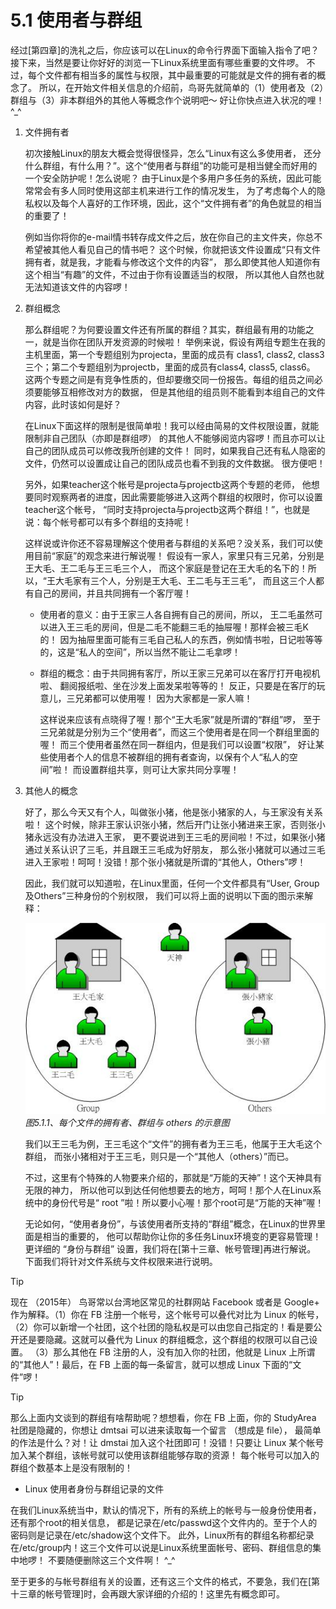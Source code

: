 # 5.1 使用者与群组

经过[第四章]的洗礼之后，你应该可以在Linux的命令行界面下面输入指令了吧？ 接下来，当然是要让你好好的浏览一下Linux系统里面有哪些重要的文件啰。 不过，每个文件都有相当多的属性与权限，其中最重要的可能就是文件的拥有者的概念了。 所以，在开始文件相关信息的介绍前，鸟哥先就简单的（1）使用者及（2）群组与（3）非本群组外的其他人等概念作个说明吧～ 好让你快点进入状况的哩！ ^\_^

1.  文件拥有者

    初次接触Linux的朋友大概会觉得很怪异，怎么“Linux有这么多使用者， 还分什么群组，有什么用？”。这个“使用者与群组”的功能可是相当健全而好用的一个安全防护呢！怎么说呢？ 由于Linux是个多用户多任务的系统，因此可能常常会有多人同时使用这部主机来进行工作的情况发生， 为了考虑每个人的隐私权以及每个人喜好的工作环境，因此，这个“文件拥有者”的角色就显的相当的重要了！

    例如当你将你的e-mail情书转存成文件之后，放在你自己的主文件夹，你总不希望被其他人看见自己的情书吧？ 这个时候，你就把该文件设置成“只有文件拥有者，就是我，才能看与修改这个文件的内容”， 那么即使其他人知道你有这个相当“有趣”的文件，不过由于你有设置适当的权限， 所以其他人自然也就无法知道该文件的内容啰！

2.  群组概念

    那么群组呢？为何要设置文件还有所属的群组？其实，群组最有用的功能之一，就是当你在团队开发资源的时候啦！ 举例来说，假设有两组专题生在我的主机里面，第一个专题组别为projecta，里面的成员有 class1, class2, class3三个；第二个专题组别为projectb，里面的成员有class4, class5, class6。 这两个专题之间是有竞争性质的，但却要缴交同一份报告。每组的组员之间必须要能够互相修改对方的数据， 但是其他组的组员则不能看到本组自己的文件内容，此时该如何是好？

    在Linux下面这样的限制是很简单啦！我可以经由简易的文件权限设置，就能限制非自己团队（亦即是群组啰） 的其他人不能够阅览内容啰！而且亦可以让自己的团队成员可以修改我所创建的文件！ 同时，如果我自己还有私人隐密的文件，仍然可以设置成让自己的团队成员也看不到我的文件数据。 很方便吧！

    另外，如果teacher这个帐号是projecta与projectb这两个专题的老师， 他想要同时观察两者的进度，因此需要能够进入这两个群组的权限时，你可以设置teacher这个帐号， “同时支持projecta与projectb这两个群组！”，也就是说：每个帐号都可以有多个群组的支持呢！

    这样说或许你还不容易理解这个使用者与群组的关系吧？没关系，我们可以使用目前“家庭”的观念来进行解说喔！ 假设有一家人，家里只有三兄弟，分别是王大毛、王二毛与王三毛三个人， 而这个家庭是登记在王大毛的名下的！所以，“王大毛家有三个人，分别是王大毛、王二毛与王三毛”， 而且这三个人都有自己的房间，并且共同拥有一个客厅喔！

    -   使用者的意义：由于王家三人各自拥有自己的房间，所以， 王二毛虽然可以进入王三毛的房间，但是二毛不能翻三毛的抽屉喔！那样会被三毛K的！ 因为抽屉里面可能有三毛自己私人的东西，例如情书啦，日记啦等等的，这是“私人的空间”，所以当然不能让二毛拿啰！

    -   群组的概念：由于共同拥有客厅，所以王家三兄弟可以在客厅打开电视机啦、 翻阅报纸啦、坐在沙发上面发呆啦等等的！ 反正，只要是在客厅的玩意儿，三兄弟都可以使用喔！ 因为大家都是一家人嘛！

        这样说来应该有点晓得了喔！那个“王大毛家”就是所谓的“群组”啰， 至于三兄弟就是分别为三个“使用者”，而这三个使用者是在同一个群组里面的喔！ 而三个使用者虽然在同一群组内，但是我们可以设置“权限”， 好让某些使用者个人的信息不被群组的拥有者查询，以保有个人“私人的空间”啦！ 而设置群组共享，则可让大家共同分享喔！

3.  其他人的概念

    好了，那么今天又有个人，叫做张小猪，他是张小猪家的人，与王家没有关系啦！ 这个时候，除非王家认识张小猪，然后开门让张小猪进来王家，否则张小猪永远没有办法进入王家， 更不要说进到王三毛的房间啦！不过，如果张小猪通过关系认识了三毛，并且跟王三毛成为好朋友， 那么张小猪就可以通过三毛进入王家啦！呵呵！没错！那个张小猪就是所谓的“其他人，Others”啰！

    因此，我们就可以知道啦，在Linux里面，任何一个文件都具有“User, Group及Others”三种身份的个别权限， 我们可以将上面的说明以下面的图示来解释：

    ![每个文件的拥有者、群组与 others 的示意图](../pic/0210filepermission_1.jpg)
    *图5.1.1、每个文件的拥有者、群组与 others 的示意图*
    
    我们以王三毛为例，王三毛这个“文件”的拥有者为王三毛，他属于王大毛这个群组， 而张小猪相对于王三毛，则只是一个“其他人（others）”而已。

    不过，这里有个特殊的人物要来介绍的，那就是“万能的天神”！这个天神具有无限的神力， 所以他可以到达任何他想要去的地方，呵呵！那个人在Linux系统中的身份代号是“ root ”啦！所以要小心喔！那个root可是“万能的天神”喔！

    无论如何，“使用者身份”，与该使用者所支持的“群组”概念，在Linux的世界里面是相当的重要的， 他可以帮助你让你的多任务Linux环境变的更容易管理！更详细的 “身份与群组” 设置，我们将在[第十三章、帐号管理]再进行解说。 下面我们将针对文件系统与文件权限来进行说明。



> [!TIP]
> 现在 （2015年） 鸟哥常以台湾地区常见的社群网站 Facebook 或者是 Google+ 作为解释。（1）你在 FB 注册一个帐号，这个帐号可以叠代对比为 Linux 的帐号， （2）你可以新增一个社团，这个社团的隐私权是可以由您自己指定的！看是要公开还是要隐藏。这就可以叠代为 Linux 的群组概念，这个群组的权限可以自己设置。 （3）那么其他在 FB 注册的人，没有加入你的社团，他就是 Linux 上所谓的“其他人”！最后，在 FB 上面的每一条留言，就可以想成 Linux 下面的“文件”啰！



> [!TIP]
> 那么上面内文谈到的群组有啥帮助呢？想想看，你在 FB 上面，你的 StudyArea 社团是隐藏的，你想让 dmtsai 可以进来读取每一个留言 （想成是 file）， 最简单的作法是什么？对！让 dmstai 加入这个社团即可！没错！只要让 Linux 某个帐号加入某个群组，该帐号就可以使用该群组能够存取的资源！ 每个帐号可以加入的群组个数基本上是没有限制的！

-   Linux 使用者身份与群组记录的文件

在我们Linux系统当中，默认的情况下，所有的系统上的帐号与一般身份使用者，还有那个root的相关信息， 都是记录在/etc/passwd这个文件内的。至于个人的密码则是记录在/etc/shadow这个文件下。 此外，Linux所有的群组名称都纪录在/etc/group内！这三个文件可以说是Linux系统里面帐号、密码、群组信息的集中地啰！ 不要随便删除这三个文件啊！ ^\_^

至于更多的与帐号群组有关的设置，还有这三个文件的格式，不要急，我们在[第十三章的帐号管理]时，会再跟大家详细的介绍的！这里先有概念即可。
